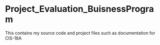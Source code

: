 # Project_Evaluation_BuisnessProgram
This contains my source code and project files such as documentation for CIS-18A
